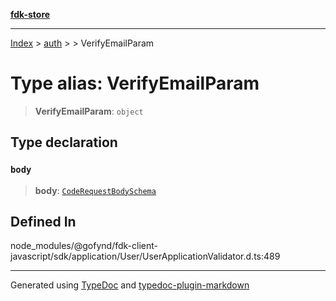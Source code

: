 [**fdk-store**](../../../README.md)
***

[Index](../../../API.md) > [auth](../../README.md) > [<internal>](../README.md) > VerifyEmailParam

# Type alias: VerifyEmailParam

> **VerifyEmailParam**: `object`

## Type declaration

### `body`

> **body**: [`CodeRequestBodySchema`](type-alias.CodeRequestBodySchema.md)

## Defined In

node\_modules/@gofynd/fdk-client-javascript/sdk/application/User/UserApplicationValidator.d.ts:489

***
Generated using [TypeDoc](https://typedoc.org/) and [typedoc-plugin-markdown](https://www.npmjs.com/package/typedoc-plugin-markdown)
